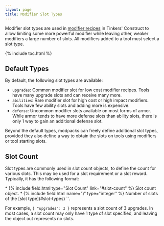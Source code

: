 ```yaml
---
layout: page
title: Modifier Slot Types
---
```


Modifier slot types are used in [modifier recipes](../recipes/modifiers) in Tinkers' Construct to allow limiting some more powerful modifier while leaving other, weaker modifiers a large number of slots.
All modifiers added to a tool must select a slot type.

{% include toc.html %}

## Default Types

By default, the following slot types are available:

* `upgrades`: Common modifier slot for low cost modifier recipes. Tools have many upgrade slots and can receive many more.
* `abilities`: Rare modifier slot for high cost or high impact modifiers. Tools have few ability slots and adding more is expensive.
* `defense`: Uncommon modifier slots available on most forms of armor. While armor tends to have more defense slots than ability slots, there is only 1 way to gain an additional defense slot.

Beyond the default types, modpacks can freely define additional slot types, provided they also define a way to obtain the slots on tools using modifiers or tool starting slots.

## Slot Count

Slot types are commonly used in slot count objects, to define the count for various slots. This may be used for a slot requirement or a slot reward. Typically, it has the following format:

<div class="treeview" markdown=1>
* {% include field.html type="Slot Count" link="#slot-count" %} Slot count object.
    * {% include field.html name="\<slot\>" type="integer" %} Number of slots of the [slot type](#slot-types) `<slot>`.
</div>

For example, `{ "upgrades": 3 }` represents a slot count of 3 upgrades. In most cases, a slot count may only have 1 type of slot specified, and leaving the object out represents no slots.
